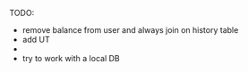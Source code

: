 TODO:

- remove balance from user and always join on history table
- add UT
- 
- try to work with a local DB



